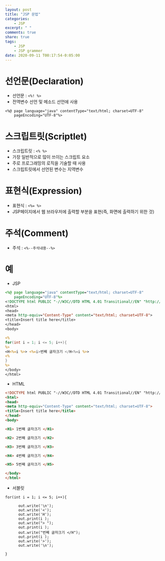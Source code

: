 ```yaml
---
layout: post
title: "JSP 문법"
categories:
    - JSP
excerpt: " "
comments: true
share: true
tags:
    - JSP
    - JSP grammer
date: 2020-09-11 T00:17:54-0:05:00
---
```


# 선언문(Declaration)
- 선언문 : `<%! %>`
- 전역변수 선언 및 메소드 선언에 사용
```
<%@ page language="java" contentType="text/html; charset=UTF-8"
    pageEncoding="UTF-8"%>
```

# 스크립트릿(Scriptlet)
- 스크립트릿 : `<% %>`
- 가장 일반적으로 많이 쓰이는 스크립트 요소
- 주로 프로그래밍의 로직을 기술할 때 사용
- 스크립트릿에서 선언된 변수는 지역변수

# 표현식(Expression)
- 표현식 : `<%= %>`
- JSP페이지에서 웹 브라우저에 출력할 부분을 표현(즉, 화면에 출력하기 위한 것)

# 주석(Comment)
- 주석 : `<%--주석내용--%>`

# 예
- JSP
```jsp
<%@ page language="java" contentType="text/html; charset=UTF-8"
    pageEncoding="UTF-8"%>
<!DOCTYPE html PUBLIC "-//W3C//DTD HTML 4.01 Transitional//EN" "http://www.w3.org/TR/html4/loose.dtd">
<html>
<head>
<meta http-equiv="Content-Type" content="text/html; charset=UTF-8">
<title>Insert title here</title>
</head>
<body>

<%
for(int i = 1; i <= 5; i++){
%>
<H<%=i %>> <%=i>번째 글자크기 </H<%=i %>>
<%
}
%>
</body>
</html>
```

- HTML
```html
<!DOCTYPE html PUBLIC "-//W3C//DTD HTML 4.01 Transitional//EN" "http://www.w3.org/TR/html4/loose.dtd">
<html>
<head>
<meta http-equiv="Content-Type" content="text/html; charset=UTF-8">
<title>Insert title here</title>
</head>
<body>

<H1> 1번째 글자크기 </H1>

<H2> 2번째 글자크기 </H2>

<H3> 3번째 글자크기 </H3>

<H4> 4번째 글자크기 </H4>

<H5> 5번째 글자크기 </H5>

</body>
</html>
```

- 서블릿
```servlet
for(int i = 1; i <= 5; i++){

      out.write('\n');
      out.write('<');
      out.write('H');
      out.print(i );
      out.write("> ");
      out.print(i );
      out.write("번째 글자크기 </H");
      out.print(i );
      out.write('>');
      out.write('\n');

}
```